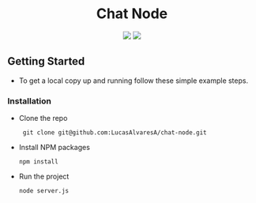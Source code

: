 # <div align="center"> Chat Node </div>

<div align="center">
    <img src="https://img.shields.io/badge/Socket.io-010101?&style=for-the-badge&logo=Socket.io&logoColor=white"/>
    <img src="https://img.shields.io/badge/Node%20js-339933?style=for-the-badge&logo=nodedotjs&logoColor=white"/>
</div>

## Getting Started

- To get a local copy up and running follow these simple example steps.

### Installation

- Clone the repo

       git clone git@github.com:LucasAlvaresA/chat-node.git
       
- Install NPM packages

      npm install

- Run the project

      node server.js
